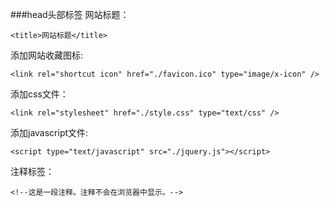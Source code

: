 ###head头部标签
网站标题：

    <title>网站标题</title>

添加网站收藏图标:

    <link rel="shortcut icon" href="./favicon.ico" type="image/x-icon" />

添加css文件：

    <link rel="stylesheet" href="./style.css" type="text/css" />

添加javascript文件:

    <script type="text/javascript" src="./jquery.js"></script>


注释标签：

    <!--这是一段注释。注释不会在浏览器中显示。-->
